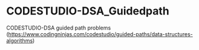 # CODESTUDIO-DSA_Guidedpath
CODESTUDIO-DSA guided path problems
(https://www.codingninjas.com/codestudio/guided-paths/data-structures-algorithms)
